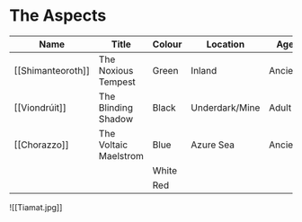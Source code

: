 # The Aspects
| Name          | Title                 | Colour | Location       | Age     |
| ------------- | --------------------- | ------ | -------------- | ------- |
| [[Shimanteoroth]] | The Noxious Tempest   | Green  | Inland         | Ancient |
| [[Viondrúit]]     | The Blinding Shadow   | Black  | Underdark/Mine | Adult   |
| [[Chorazzo]]      | The Voltaic Maelstrom | Blue   | Azure Sea      | Ancient |
|               |                       | White  |                |         |
|               |                       | Red       |                |         |

![[Tiamat.jpg]]
